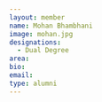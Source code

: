 ```yaml
---
layout: member
name: Mohan Bhambhani
image: mohan.jpg
designations: 
  - Dual Degree
area:
bio:
email:
type: alumni
---
```

